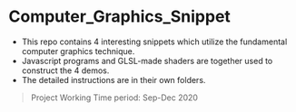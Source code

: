 # Computer_Graphics_Snippet

- This repo contains 4 interesting snippets which utilize the fundamental computer graphics technique.
- Javascript programs and GLSL-made shaders are together used to construct the 4 demos.
- The detailed instructions are in their own folders.

> Project Working Time period: Sep-Dec 2020


